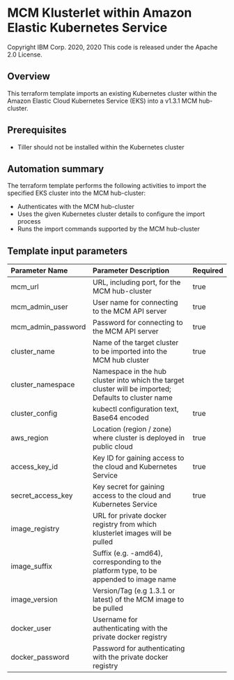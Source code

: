 # MCM Klusterlet within Amazon Elastic Kubernetes Service
Copyright IBM Corp. 2020, 2020
This code is released under the Apache 2.0 License.

## Overview
This terraform template imports an existing Kubernetes cluster within the Amazon Elastic Cloud Kubernetes Service (EKS) into a v1.3.1 MCM hub-cluster.

## Prerequisites
* Tiller should not be installed within the Kubernetes cluster


## Automation summary
The terraform template performs the following activities to import the specified EKS cluster into the MCM hub-cluster:
* Authenticates with the MCM hub-cluster
* Uses the given Kubernetes cluster details to configure the import process
* Runs the import commands supported by the MCM hub-cluster

## Template input parameters

| Parameter Name                  | Parameter Description | Required |
| :---                            | :--- | :--- |
| mcm\_url                        | URL, including port, for the MCM hub-cluster | true |
| mcm\_admin\_user                | User name for connecting to the MCM API server | true |
| mcm\_admin\_password            | Password for connecting to the MCM API server | true |
| cluster_name                    | Name of the target cluster to be imported into the MCM hub cluster | true |
| cluster_namespace               | Namespace in the hub cluster into which the target cluster will be imported; Defaults to cluster name | |
| cluster_config                  | kubectl configuration text, Base64 encoded | true |
| aws_region                      | Location (region / zone) where cluster is deployed in public cloud | true |
| access\_key\_id                 | Key ID for gaining access to the cloud and Kubernetes Service | true |
| secret\_access\_key             | Key secret for gaining access to the cloud and Kubernetes Service | true |
| image_registry                  | URL for private docker registry from which klusterlet images will be pulled | |
| image_suffix                    | Suffix (e.g. -amd64), corresponding to the platform type, to be appended to image name | |
| image_version                   | Version/Tag (e.g 1.3.1 or latest) of the MCM image to be pulled | |
| docker_user                     | Username for authenticating with the private docker registry | |
| docker_password                 | Password for authenticating with the private docker registry | |